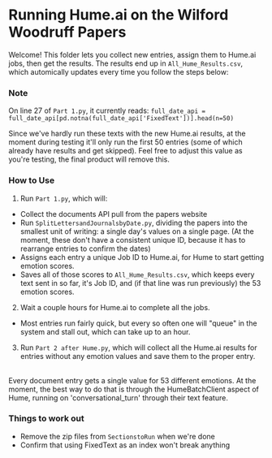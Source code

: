 # Running Hume.ai on the Wilford Woodruff Papers
Welcome! This folder lets you collect new entries, assign them to Hume.ai jobs, then get the results. The results end up in `All_Hume_Results.csv`, which automically updates every time you follow the steps below:

### Note
On line 27 of `Part 1.py`, it currently reads:
`full_date_api = full_date_api[pd.notna(full_date_api['FixedText'])].head(n=50)`
<br>

Since we've hardly run these texts with the new Hume.ai results, at the moment during testing it'll only run the first 50 entries (some of which already have results and get skipped). Feel free to adjust this value as you're testing, the final product will remove this.

### How to Use
1. Run `Part 1.py`, which will:
+ Collect the documents API pull from the papers website
+ Run `SplitLettersandJournalsbyDate.py`, dividing the papers into the smallest unit of writing: a single day's values on a single page. (At the moment, these don't have a consistent unique ID, because it has to rearrange entries to confirm the dates)
+ Assigns each entry a unique Job ID to Hume.ai, for Hume to start getting emotion scores.
+ Saves all of those scores to `All_Hume_Results.csv`, which keeps every text sent in so far, it's Job ID, and (if that line was run previously) the 53 emotion scores.
2. Wait a couple hours for Hume.ai to complete all the jobs.
+ Most entries run fairly quick, but every so often one will "queue" in the system and stall out, which can take up to an hour.
3. Run `Part 2 after Hume.py`, which will collect all the Hume.ai results for entries without any emotion values and save them to the proper entry.
<br>
Every document entry gets a single value for 53 different emotions. At the moment, the best way to do that is through the HumeBatchClient aspect of Hume, running on 'conversational_turn' through their text feature. 

### Things to work out
+ Remove the zip files from `SectionstoRun` when we're done
+ Confirm that using FixedText as an index won't break anything
